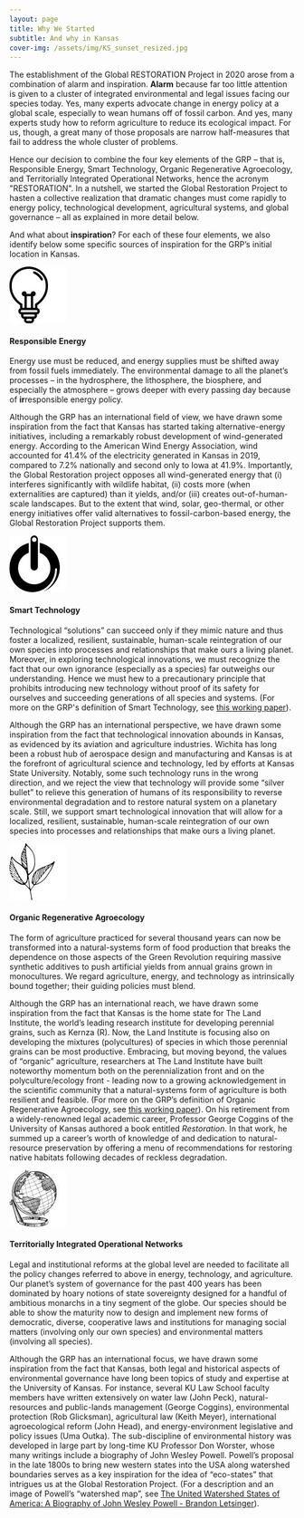 ```yaml
---
layout: page
title: Why We Started
subtitle: And why in Kansas
cover-img: /assets/img/KS_sunset_resized.jpg
---
```


The establishment of the Global RESTORATION Project in 2020 arose from a combination of alarm and inspiration.  **Alarm** because far too little attention is given to a cluster of integrated environmental and legal issues facing our species today.  Yes, many experts advocate change in energy policy at a global scale, especially to wean humans off of fossil carbon.  And yes, many experts study how to reform agriculture to reduce its ecological impact.  For us, though, a great many of those proposals are narrow half-measures that fail to address the whole cluster of problems.  

Hence our decision to combine the four key elements of the GRP – that is, Responsible Energy, Smart Technology, Organic Regenerative Agroecology, and Territorially Integrated Operational Networks, hence the acronym "RESTORATION".  In a nutshell, we started the Global Restoration Project to hasten a collective realization that dramatic changes must come rapidly to energy policy, technological development, agricultural systems, and global governance – all as explained in more detail below. 

And what about **inspiration**?  For each of these four elements, we also identify below some specific sources of inspiration for the GRP’s initial location in Kansas.  
 
![RE](/assets/img/icons/RE_bulb.jpg) 
#### Responsible Energy 
Energy use must be reduced, and energy supplies must be shifted away from fossil fuels immediately.  The environmental damage to all the planet’s processes – in the hydrosphere, the lithosphere, the biosphere, and especially the atmosphere – grows deeper with every passing day because of **ir**responsible energy policy.  

Although the GRP has an international field of view, we have drawn some inspiration from the fact that Kansas has started taking alternative-energy initiatives, including a remarkably robust development of wind-generated energy. According to the American Wind Energy Association, wind accounted for 41.4% of the electricity generated in Kansas in 2019, compared to 7.2% nationally and second only to Iowa at 41.9%. Importantly, the Global Restoration project opposes all wind-generated energy that (i) interferes significantly with wildlife habitat, (ii) costs more (when externalities are captured) than it yields, and/or (iii) creates out-of-human-scale landscapes. But to the extent that wind, solar, geo-thermal, or other energy initiatives offer valid alternatives to fossil-carbon-based energy, the Global Restoration Project supports them.
 
![ST](/assets/img/icons/ST_power_button.jpg) 
#### Smart Technology
Technological “solutions” can succeed only if they mimic nature and thus foster a localized, resilient, sustainable, human-scale reintegration of our own species into processes and relationships that make ours a living planet.  Moreover, in exploring technological innovations, we must recognize the fact that our own ignorance (especially as a species) far outweighs our understanding.  Hence we must hew to a precautionary principle that prohibits introducing new technology without proof of its safety for ourselves and succeeding generations of all species and systems.  (For more on the GRP's definition of Smart Technology, see [this working paper](https://globalrestorationproject.org/2020-12-22-smart-technology-grp/)). 

Although the GRP has an international perspective, we have drawn some inspiration from the fact that technological innovation abounds in Kansas, as evidenced by its aviation and agriculture industries. Wichita has long been a robust hub of aerospace design and manufacturing and Kansas is at the forefront of agricultural science and technology, led by efforts at Kansas State University. Notably, some such technology runs in the wrong direction, and we reject the view that technology will provide some “silver bullet” to relieve this generation of humans of its responsibility to reverse environmental degradation and to restore natural system on a planetary scale. Still, we support smart technological innovation that will allow for a localized, resilient, sustainable, human-scale reintegration of our own species into processes and relationships that make ours a living planet.
 
![ORA](/assets/img/icons/ORA_leaves.jpg) 
#### Organic Regenerative Agroecology
The form of agriculture practiced for several thousand years can now be transformed into a natural-systems form of food production that breaks the dependence on those aspects of the Green Revolution requiring massive synthetic additives to push artificial yields from annual grains grown in monocultures.  We regard agriculture, energy, and technology as intrinsically bound together; their guiding policies must blend.

Although the GRP has an international reach, we have drawn some inspiration from the fact that Kansas is the home state for The Land Institute, the world’s leading research institute for developing perennial grains, such as Kernza (R). Now, the Land Institute is focusing also on developing the mixtures (polycultures) of species in which those perennial grains can be most productive. Embracing, but moving beyond, the values of “organic” agriculture, researchers at The Land Institute have built noteworthy momentum both on the perennialization front and on the polyculture/ecology front - leading now to a growing acknowledgement in the scientific community that a natural-systems form of agriculture is both resilient and feasible. (For more on the GRP’s definition of Organic Regenerative Agroecology, see [this working paper](https://globalrestorationproject.org/2021-01-10-organic-restorative-agroecology/)). On his retirement from a widely-renowned legal academic career, Professor George Coggins of the University of Kansas authored a book entitled *Restoration*. In that work, he summed up a career’s worth of knowledge of and dedication to natural-resource preservation by offering a menu of recommendations for restoring native habitats following decades of reckless degradation.
 

![TION](/assets/img/icons/TION_globe.jpg) 
#### Territorially Integrated Operational Networks
Legal and institutional reforms at the global level are needed to facilitate all the policy changes referred to above in energy, technology, and agriculture.  Our planet’s system of governance for the past 400 years has been dominated by hoary notions of state sovereignty designed for a handful of ambitious monarchs in a tiny segment of the globe.  Our species should be able to show the maturity now to design and implement new forms of democratic, diverse, cooperative laws and institutions for managing social matters (involving only our own species) and environmental matters (involving all species).   

Although the GRP has an international focus, we have drawn some inspiration from the fact that Kansas, both legal and historical aspects of environmental governance have long been topics of study and expertise at the University of Kansas. For instance, several KU Law School faculty members have written extensively on water law (John Peck), natural-resources and public-lands management (George Coggins), environmental protection (Rob Glicksman), agricultural law (Keith Meyer), international agroecological reform (John Head), and energy-environment legislative and policy issues (Uma Outka). The sub-discipline of environmental history was developed in large part by long-time KU Professor Don Worster, whose many writings include a biography of John Wesley Powell. Powell’s proposal in the late 1800s to bring new western states into the USA along watershed boundaries serves as a key inspiration for the idea of “eco-states” that intrigues us at the Global Restoration Project. (For a description and an image of Powell’s “watershed map”, see [The United Watershed States of America: A Biography of John Wesley Powell - Brandon Letsinger](https://thebioregionalist.com/biography/the-united-watershed-states-of-america-a-biography-of-john-wesley-powell/)). 

